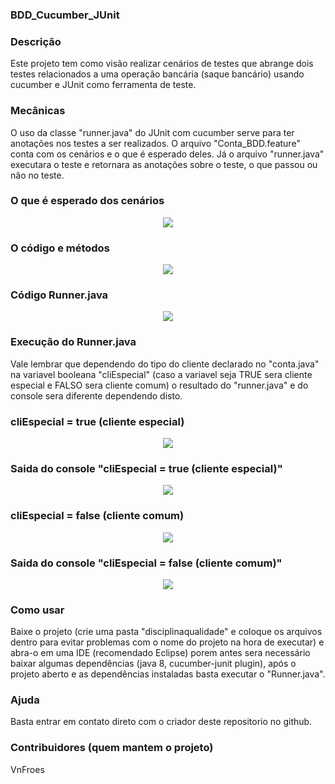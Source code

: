 ### BDD_Cucumber_JUnit
### Descrição
  Este projeto tem como visão realizar cenários de testes que abrange dois testes relacionados a uma operação bancária (saque bancário) usando cucumber e JUnit como ferramenta de teste.
### Mecânicas
  O uso da classe "runner.java" do JUnit com cucumber serve para ter anotações nos testes a ser realizados. O arquivo "Conta_BDD.feature" conta com os cenários e o que é esperado deles. Já o arquivo "runner.java" executara o teste e retornara as anotações sobre o teste, o que passou ou não no teste.
  
  ### O que é esperado dos cenários
  <div align="center">
<img src="https://cdn.discordapp.com/attachments/1040755969589788675/1040764281400070174/image.png">
</div>

### O código e métodos
<div align="center">
<img src="https://cdn.discordapp.com/attachments/1040755969589788675/1043329607404879912/image.png">
</div>
  
  ### Código Runner.java
  <div align="center">
<img src="https://cdn.discordapp.com/attachments/1040755969589788675/1043329283134853140/image.png">
</div>

### Execução do Runner.java
Vale lembrar que dependendo do tipo do cliente declarado no "conta.java" na variavel booleana "cliEspecial" (caso a variavel seja TRUE sera cliente especial e FALSO sera cliente comum) o resultado do "runner.java" e do console sera diferente dependendo disto.
### cliEspecial = true (cliente especial)
<div align="center">
<img src="https://cdn.discordapp.com/attachments/1040755969589788675/1043330086067241030/image.png">
</div>

### Saida do console "cliEspecial = true (cliente especial)"
<div align="center">
<img src="https://cdn.discordapp.com/attachments/1040755969589788675/1043336121133838356/image.png">
</div>

### cliEspecial = false (cliente comum)
<div align="center">
<img src="https://cdn.discordapp.com/attachments/1040755969589788675/1043330476561154078/image.png">
</div>

### Saida do console "cliEspecial = false (cliente comum)"
<div align="center">
<img src="https://cdn.discordapp.com/attachments/1040755969589788675/1043335309284360312/image.png">
</div>

### Como usar
  Baixe o projeto (crie uma pasta "disciplinaqualidade" e coloque os arquivos dentro para evitar problemas com o nome do projeto na hora de executar) e abra-o em uma IDE (recomendado Eclipse) porem antes sera necessário baixar algumas dependências (java 8, cucumber-junit plugin), após o projeto       aberto e as dependências instaladas basta executar o "Runner.java". 
### Ajuda
  Basta entrar em contato direto com o criador deste repositorio no github.
### Contribuidores (quem mantem o projeto)
  VnFroes
